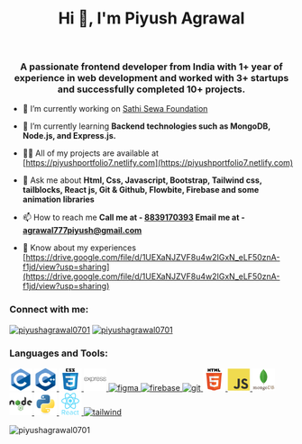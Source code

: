 <h1 align="center">Hi 👋, I'm Piyush Agrawal</h1>
<br/>
<h3 align="center">A passionate frontend developer from India with 1+ year of experience in web development and worked with 3+ startups and successfully completed 10+ projects.</h3>

- 🔭 I’m currently working on [Sathi Sewa Foundation](https://sathisewa.netlify.app/)

- 🌱 I’m currently learning **Backend technologies such as MongoDB, Node.js, and Express.js.**

- 👨‍💻 All of my projects are available at [https://piyushportfolio7.netlify.com](https://piyushportfolio7.netlify.com)

- 💬 Ask me about **Html, Css, Javascript, Bootstrap, Tailwind css, tailblocks, React js, Git & Github, Flowbite, Firebase and some animation libraries**

- 📫 How to reach me **Call me at - [8839170393](tel:8839170393) Email me at - agrawal777piyush@gmail.com**

- 📄 Know about my experiences [https://drive.google.com/file/d/1UEXaNJZVF8u4w2IGxN_eLF50znA-f1jd/view?usp=sharing](https://drive.google.com/file/d/1UEXaNJZVF8u4w2IGxN_eLF50znA-f1jd/view?usp=sharing)

<h3 align="left">Connect with me:</h3>
<p align="left">
<a href="https://linkedin.com/in/piyushagrawal0701" target="blank"><img align="center" src="https://raw.githubusercontent.com/rahuldkjain/github-profile-readme-generator/master/src/images/icons/Social/linked-in-alt.svg" alt="piyushagrawal0701" height="30" width="40" /></a>
<a href="https://instagram.com/piyushagrawal0701" target="blank"><img align="center" src="https://raw.githubusercontent.com/rahuldkjain/github-profile-readme-generator/master/src/images/icons/Social/instagram.svg" alt="piyushagrawal0701" height="30" width="40" /></a>
</p>

<div background="white" >
<h3 align="left">Languages and Tools:</h3>
<p align="left"> <a href="https://www.cprogramming.com/" target="_blank" rel="noreferrer"> <img src="https://raw.githubusercontent.com/devicons/devicon/master/icons/c/c-original.svg" alt="c" width="40" height="40"/> </a> <a href="https://www.w3schools.com/cpp/" target="_blank" rel="noreferrer"> <img src="https://raw.githubusercontent.com/devicons/devicon/master/icons/cplusplus/cplusplus-original.svg" alt="cplusplus" width="40" height="40"/> </a> <a href="https://www.w3schools.com/css/" target="_blank" rel="noreferrer"> <img src="https://raw.githubusercontent.com/devicons/devicon/master/icons/css3/css3-original-wordmark.svg" alt="css3" width="40" height="40"/> </a> <a href="https://expressjs.com" target="_blank" rel="noreferrer"> <img src="https://raw.githubusercontent.com/devicons/devicon/master/icons/express/express-original-wordmark.svg" alt="express" width="40" height="40"/> </a> <a href="https://www.figma.com/" target="_blank" rel="noreferrer"> <img src="https://www.vectorlogo.zone/logos/figma/figma-icon.svg" alt="figma" width="40" height="40"/> </a> <a href="https://firebase.google.com/" target="_blank" rel="noreferrer"> <img src="https://www.vectorlogo.zone/logos/firebase/firebase-icon.svg" alt="firebase" width="40" height="40"/> </a> <a href="https://git-scm.com/" target="_blank" rel="noreferrer"> <img src="https://www.vectorlogo.zone/logos/git-scm/git-scm-icon.svg" alt="git" width="40" height="40"/> </a> <a href="https://www.w3.org/html/" target="_blank" rel="noreferrer"> <img src="https://raw.githubusercontent.com/devicons/devicon/master/icons/html5/html5-original-wordmark.svg" alt="html5" width="40" height="40"/> </a> <a href="https://developer.mozilla.org/en-US/docs/Web/JavaScript" target="_blank" rel="noreferrer"> <img src="https://raw.githubusercontent.com/devicons/devicon/master/icons/javascript/javascript-original.svg" alt="javascript" width="40" height="40"/> </a> <a href="https://www.mongodb.com/" target="_blank" rel="noreferrer"> <img src="https://raw.githubusercontent.com/devicons/devicon/master/icons/mongodb/mongodb-original-wordmark.svg" alt="mongodb" width="40" height="40"/> </a> <a href="https://nodejs.org" target="_blank" rel="noreferrer"> <img src="https://raw.githubusercontent.com/devicons/devicon/master/icons/nodejs/nodejs-original-wordmark.svg" alt="nodejs" width="40" height="40"/> </a> <a href="https://www.python.org" target="_blank" rel="noreferrer"> <img src="https://raw.githubusercontent.com/devicons/devicon/master/icons/python/python-original.svg" alt="python" width="40" height="40"/> </a> <a href="https://reactjs.org/" target="_blank" rel="noreferrer"> <img src="https://raw.githubusercontent.com/devicons/devicon/master/icons/react/react-original-wordmark.svg" alt="react" width="40" height="40"/> </a> <a href="https://tailwindcss.com/" target="_blank" rel="noreferrer"> <img src="https://www.vectorlogo.zone/logos/tailwindcss/tailwindcss-icon.svg" alt="tailwind" width="40" height="40"/> </a> </p>
</div>
<p><img align="center" src="https://github-readme-stats.vercel.app/api/top-langs?username=piyushagrawal0701&show_icons=true&locale=en&layout=compact" alt="piyushagrawal0701" /></p>

